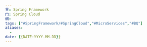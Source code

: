 ```yaml
---
界: Spring Framework
门: Spring Cloud
纲: 
tags: ["#SpringFramework/#SpringCloud","#MicroServices","#BQ"]
aliases:
  - 
date: {{DATE:YYYY-MM-DD}}
---
```


